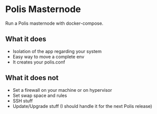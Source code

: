 # Polis Masternode
Run a Polis masternode with docker-compose.
## What it does
- Isolation of the app regarding your system
- Easy way to move a complete env
- It creates your polis.conf

## What it does not
- Set a firewall on your machine or on hypervisor
- Set swap space and rules
- SSH stuff
- Update/Upgrade stuff (I should handle it for the next Polis release)
